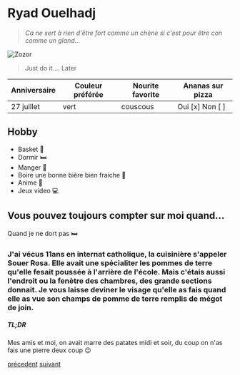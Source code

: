 # Ryad Ouelhadj
>*Ca ne sert à rien d'être fort comme un chène si c'est pour être con comme un gland...*

![Zozor](https://www.liveabout.com/thmb/Ffe8cUgXEMbuZt4z9ysyvqzbIAY=/1600x1200/filters:no_upscale():max_bytes(150000):strip_icc()/animalmemes14-5ae229b4ae9ab80037197fef.jpg)

>Just do it.... Later

| Anniversaire  | Couleur préférée  |  Nourite favorite | Ananas sur pizza  |
|---|---|---|---|
| 27 juillet  | vert  | couscous  | Oui [x] Non [ ]  |

## Hobby
  * Basket :basketball:
  * Dormir :bed:
  * Manger :hamburger:
  * Boire une bonne bière bien fraiche :beer:
  * Anime :book:
  * Jeux video :computer:
  
  ## Vous pouvez toujours compter sur moi quand...
  Quand je ne dort pas :bed:
  
  ### J'ai vécus 11ans en internat catholique, la cuisinière s'appeler Souer Rosa. Elle avait une spécialiter les pommes de terre qu'elle fesait poussée à l'arrière de l'école. Mais c'étais aussi l'endroit ou la fenètre des chambres, des grande sections donnait. Je vous laisse deviner le visage qu'elle as fais quand elle as vue son champs de pomme de terre remplis de mégot de join.
  ##### TL;DR
  
  Mes amis et moi, on avait marre des patates midi et soir, du coup on n'as fais une pierre deux coup :wink:
  
  [précedent](https://github.com/DemolderOlivier/markdown-chalenge/blob/master/README.md)  [suivant](https://github.com/SamStevens23/markdown-challenge2/blob/master/README.md)
